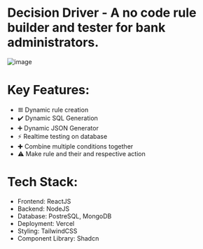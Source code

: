 # <b>Decision Driver </b>  - A no code rule builder and tester for bank administrators.
![image](https://github.com/CodeMaster17/Decision-driver/assets/96763776/188605d7-c617-40e8-9939-8b4d3eb30912)


# Key Features:
- 𐄳 Dynamic rule creation
- ✔️ Dynamic SQL Generation
- ➕ Dynamic JSON Generator
- ⚡️ Realtime testing on database
- ✚ Combine multiple conditions together
- ⚠️ Make rule and their and respective action

# Tech Stack:
- Frontend: ReactJS
- Backend: NodeJS
- Database: PostreSQL, MongoDB
- Deployment: Vercel
- Styling: TailwindCSS
- Component Library: Shadcn
